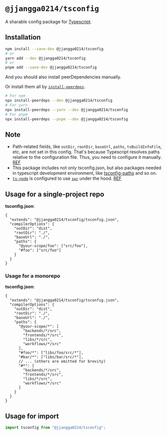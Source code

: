 # `@jjangga0214/tsconfig`

A sharable config package for [Typescript](https://www.typescriptlang.org).

## Installation

```sh
npm install --save-dev @jjangga0214/tsconfig
# or
yarn add --dev @jjangga0214/tsconfig
# or
pnpm add --save-dev @jjangga0214/tsconfig
```

And you should also install peerDependencies manually.

Or install them all by [`install-peerdeps`](https://openbase.com/js/install-peerdeps/documentation).

```sh
# For npm
npx install-peerdeps --dev @jjangga0214/tsconfig
# For yarn
npx install-peerdeps --yarn --dev @jjangga0214/tsconfig
# For pnpm
npx install-peerdeps --pnpm --dev @jjangga0214/tsconfig
```

## Note

- Path-related fields, like `outDir`, `rootDir`, `baseUrl`, `paths`, `tsBuildInfoFile`, etc, are not set in this config. That's because Typescript resolves paths relative to the configuration file. Thus, you need to configure it manually. [REF](https://github.com/Microsoft/TypeScript/issues/29172)
- This package includes not only tsconfig.json, but also packages needed in typescript development environment, like [tsconfig-paths](https://github.com/dividab/tsconfig-paths) and so on.
- [`ts-node`](https://typestrong.org/ts-node/) is configured to use [`swc`](https://github.com/swc-project/swc) under the hood. [REF](https://typestrong.org/ts-node/docs/transpilers)

## Usage for a single-project repo

**tsconfig.json**:

```jsonc
{
  "extends": "@jjangga0214/tsconfig/tsconfig.json",
  "compilerOptions": {
    "outDir": "dist",
    "rootDir": "./",
    "baseUrl": "./",
    "paths": {
      "@your-scope/foo": ["src/foo"],
      "#foo": ["src/foo"]
    }
  }
}
```

### Usage for a monorepo

**tsconfig.json**:

```jsonc
{
  "extends": "@jjangga0214/tsconfig/tsconfig.json",
  "compilerOptions": {
    "outDir": "dist",
    "rootDir": "./",
    "baseUrl": "./",
    "paths": {
      "@your-scope/*": [
        "backends/*/src",
        "frontends/*/src",
        "libs/*/src",
        "workflows/*/src"
      ],
      "#foo/*": ["libs/foo/src/*"],
      "#bar/*": ["libs/bar/src/*"],
      // ... (others are omitted for brevity)
      "#*": [
        "backends/*/src",
        "frontends/*/src",
        "libs/*/src",
        "workflows/*/src"
      ]
    }
  }
}
```

## Usage for import

```js
import tsconfig from "@jjangga0214/tsconfig";
```
